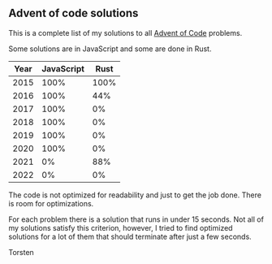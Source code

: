## Advent of code solutions

This is a complete list of my solutions to all [Advent of Code](https://adventofcode.com/) problems.

Some solutions are in JavaScript and some are done in Rust.

| Year | JavaScript | Rust |
| ---- | ---------- | ---- |
| 2015 | 100%       | 100% |
| 2016 | 100%       | 44%  |
| 2017 | 100%       | 0%   |
| 2018 | 100%       | 0%   |
| 2019 | 100%       | 0%   |
| 2020 | 100%       | 0%   |
| 2021 | 0%         | 88%  |
| 2022 | 0%         | 0%   |

The code is not optimized for readability and just to
get the job done. There is room for optimizations.

For each problem there is a solution that runs in under 15 seconds. Not all of my solutions satisfy
this criterion, however, I tried to find optimized solutions for a lot of them that should terminate after just a few seconds.

Torsten
